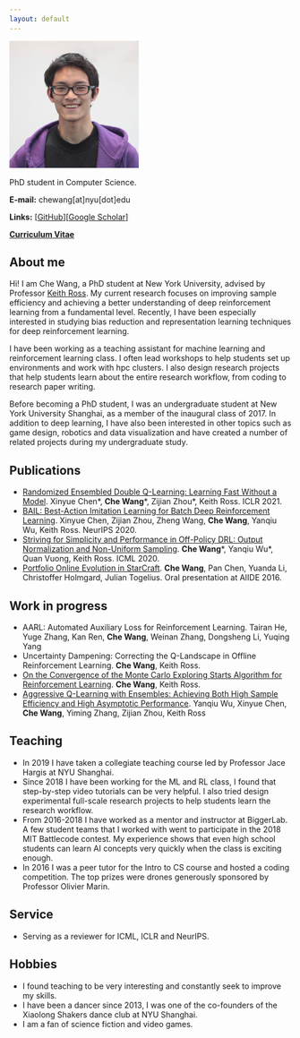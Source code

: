 ```yaml
---
layout: default
---
```


![CheWang](/other-figures/chewang-small.png)

PhD student in Computer Science.

**E-mail:** chewang[at]nyu[dot]edu

**Links:** [[GitHub](https://github.com/watchernyu)][[Google Scholar](https://scholar.google.com/citations?user=cx_Kg8MAAAAJ&hl=en)]

[**Curriculum Vitae**](https://drive.google.com/file/d/1fQcwenA6s-717j63SsdWwOqc97WYC4-T/view?usp=sharing)

## About me

Hi! I am Che Wang, a PhD student at New York University, advised by Professor [Keith Ross](https://sites.google.com/nyu.edu/keithross/). My current research focuses on improving sample efficiency and achieving a better understanding of deep reinforcement learning from a fundamental level. Recently, I have been especially interested in studying bias reduction and representation learning techniques for deep reinforcement learning. 

I have been working as a teaching assistant for machine learning and reinforcement learning class. I often lead workshops to help students set up environments and work with hpc clusters. I also design research projects that help students learn about the entire research workflow, from coding to research paper writing.

Before becoming a PhD student, I was an undergraduate student at New York University Shanghai, as a member of the inaugural class of 2017. In addition to deep learning, I have also been interested in other topics such as game design, robotics and data visualization and have created a number of related projects during my undergraduate study. 

## Publications
* [Randomized Ensembled Double Q-Learning: Learning Fast Without a Model](https://arxiv.org/abs/2101.05982). Xinyue Chen*, **Che Wang**\*, Zijian Zhou\*, Keith Ross. ICLR 2021. 
* [BAIL: Best-Action Imitation Learning for Batch Deep Reinforcement Learning](https://arxiv.org/abs/1910.12179). Xinyue Chen, Zijian Zhou, Zheng Wang, **Che Wang**, Yanqiu Wu, Keith Ross. NeurIPS 2020.
* [Striving for Simplicity and Performance in Off-Policy DRL: Output Normalization and Non-Uniform Sampling](https://arxiv.org/abs/1910.02208). **Che Wang**\*, Yanqiu Wu\*, Quan Vuong, Keith Ross. ICML 2020.
* [Portfolio Online Evolution in StarCraft](https://ojs.aaai.org/index.php/AIIDE/article/view/12862/12709). **Che Wang**, Pan Chen, Yuanda Li, Christoffer Holmgard, Julian Togelius. Oral presentation at AIIDE 2016. 

## Work in progress
* AARL: Automated Auxiliary Loss for Reinforcement Learning. Tairan He, Yuge Zhang, Kan Ren, **Che Wang**, Weinan Zhang, Dongsheng Li, Yuqing Yang
* Uncertainty Dampening: Correcting the Q-Landscape in Offline Reinforcement Learning. **Che Wang**, Keith Ross. 
* [On the Convergence of the Monte Carlo Exploring Starts Algorithm for Reinforcement Learning](https://arxiv.org/abs/2002.03585). **Che Wang**, Keith Ross. 
* [Aggressive Q-Learning with Ensembles: Achieving Both High Sample Efficiency and High Asymptotic Performance](https://arxiv.org/abs/2111.09159). Yanqiu Wu, Xinyue Chen, **Che Wang**, Yiming Zhang, Zijian Zhou, Keith Ross

## Teaching
* In 2019 I have taken a collegiate teaching course led by Professor Jace Hargis at NYU Shanghai.
* Since 2018 I have been working for the ML and RL class, I found that step-by-step video tutorials can be very helpful. I also tried design experimental full-scale research projects to help students learn the research workflow. 
* From 2016-2018 I have worked as a mentor and instructor at BiggerLab. A few student teams that I worked with went to participate in the 2018 MIT Battlecode contest. My experience shows that even high school students can learn AI concepts very quickly when the class is exciting enough. 
* In 2016 I was a peer tutor for the Intro to CS course and hosted a coding competition. The top prizes were drones generously sponsored by Professor Olivier Marin. 

## Service
* Serving as a reviewer for ICML, ICLR and NeurIPS. 

## Hobbies
* I found teaching to be very interesting and constantly seek to improve my skills. 
* I have been a dancer since 2013, I was one of the co-founders of the Xiaolong Shakers dance club at NYU Shanghai. 
* I am a fan of science fiction and video games. 
